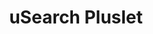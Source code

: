 ---
title: uSearch Pluslet
tags: [pluslets]
keywords: pluslets
last_updated: Dec 2, 2016
summary: 
sidebar: sp4_sidebar
permalink: sp4_pluslet_usearch.html
folder: sp4
---